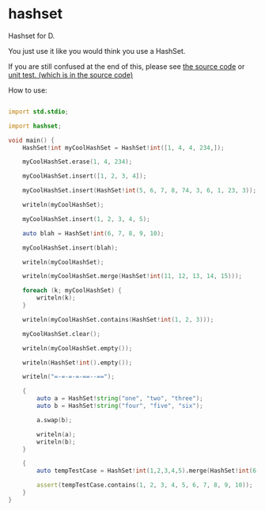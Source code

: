 # hashset
 Hashset for D.

You just use it like you would think you use a HashSet.

If you are still confused at the end of this, please see [the source code](https://github.com/jordan4ibanez/hashset/blob/main/source/hashset.d) or [unit test. (which is in the source code)](https://github.com/jordan4ibanez/hashset/blob/main/source/hashset.d#L250)

How to use:
```D

import std.stdio;

import hashset;

void main() {
	HashSet!int myCoolHashSet = HashSet!int([1, 4, 4, 234,]);

	myCoolHashSet.erase(1, 4, 234);

	myCoolHashSet.insert([1, 2, 3, 4]);

	myCoolHashSet.insert(HashSet!int(5, 6, 7, 8, 74, 3, 6, 1, 23, 3));

	writeln(myCoolHashSet);

	myCoolHashSet.insert(1, 2, 3, 4, 5);

	auto blah = HashSet!int(6, 7, 8, 9, 10);

	myCoolHashSet.insert(blah);

	writeln(myCoolHashSet);

	writeln(myCoolHashSet.merge(HashSet!int(11, 12, 13, 14, 15)));

	foreach (k; myCoolHashSet) {
		writeln(k);
	}

	writeln(myCoolHashSet.contains(HashSet!int(1, 2, 3)));

	myCoolHashSet.clear();

	writeln(myCoolHashSet.empty());

	writeln(HashSet!int().empty());

	writeln("=-=-=-=-==--==");

	{
		auto a = HashSet!string("one", "two", "three");
		auto b = HashSet!string("four", "five", "six");

		a.swap(b);

		writeln(a);
		writeln(b);
	}

    {
        auto tempTestCase = HashSet!int(1,2,3,4,5).merge(HashSet!int(6, 7, 8, 9, 10));

        assert(tempTestCase.contains(1, 2, 3, 4, 5, 6, 7, 8, 9, 10));
    }
}
```

